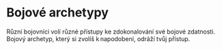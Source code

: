 # Bojové archetypy
  
Různí bojovníci volí různé přístupy ke zdokonalování své bojové zdatnosti. Bojový archetyp, který si zvolíš k napodobení, odráží tvůj přístup.
<!--stackedit_data:
eyJoaXN0b3J5IjpbLTE4OTc0MTI1NSw3MzA5OTgxMTZdfQ==
-->